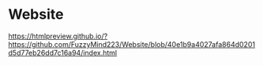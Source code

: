 # Website

https://htmlpreview.github.io/?https://github.com/FuzzyMind223/Website/blob/40e1b9a4027afa864d0201d5d77eb26dd7c16a94/index.html
